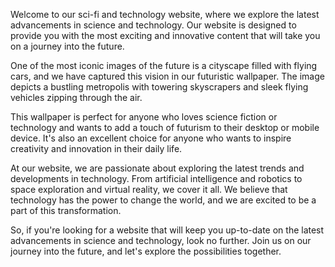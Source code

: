 <!--
Write me content for website with wallpaper "A futuristic image of a cityscape with flying cars for a sci-fi or technology website"
-->

<!--font:Poppins-->

Welcome to our sci-fi and technology website, where we explore the latest advancements in science and technology. Our website is designed to provide you with the most exciting and innovative content that will take you on a journey into the future.

One of the most iconic images of the future is a cityscape filled with flying cars, and we have captured this vision in our futuristic wallpaper. The image depicts a bustling metropolis with towering skyscrapers and sleek flying vehicles zipping through the air.

This wallpaper is perfect for anyone who loves science fiction or technology and wants to add a touch of futurism to their desktop or mobile device. It's also an excellent choice for anyone who wants to inspire creativity and innovation in their daily life.

At our website, we are passionate about exploring the latest trends and developments in technology. From artificial intelligence and robotics to space exploration and virtual reality, we cover it all. We believe that technology has the power to change the world, and we are excited to be a part of this transformation.

So, if you're looking for a website that will keep you up-to-date on the latest advancements in science and technology, look no further. Join us on our journey into the future, and let's explore the possibilities together.
